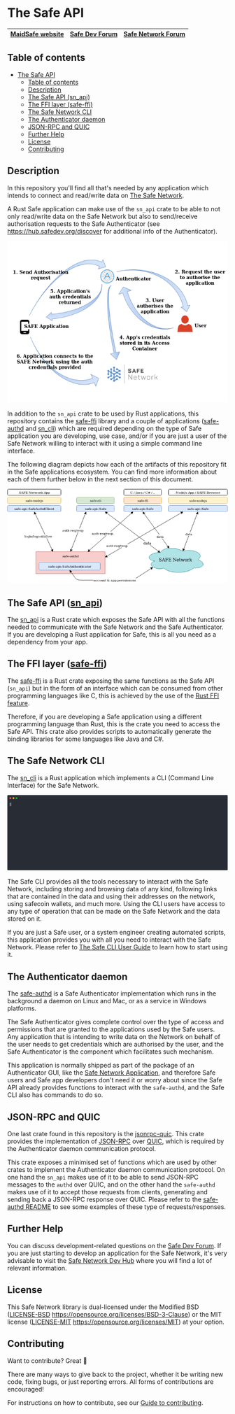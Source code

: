 # The Safe API

| [MaidSafe website](https://maidsafe.net) | [Safe Dev Forum](https://forum.safedev.org) | [Safe Network Forum](https://safenetforum.org) |
|:----------------------------------------:|:-------------------------------------------:|:----------------------------------------------:|

## Table of contents

- [The Safe API](#the-safe-api)
  - [Table of contents](#table-of-contents)
  - [Description](#description)
  - [The Safe API (sn_api)](#the-safe-api-sn_api)
  - [The FFI layer (safe-ffi)](#the-ffi-layer-safe-ffi)
  - [The Safe Network CLI](#the-safe-network-cli)
  - [The Authenticator daemon](#the-authenticator-daemon)
  - [JSON-RPC and QUIC](#json-rpc-and-quic)
  - [Further Help](#further-help)
  - [License](#license)
  - [Contributing](#contributing)

## Description

In this repository you'll find all that's needed by any application which intends to connect and read/write data on [The Safe Network](https://safenetwork.tech).

A Rust Safe application can make use of the `sn_api` crate to be able to not only read/write data on the Safe Network but also to send/receive authorisation requests to the Safe Authenticator (see https://hub.safedev.org/discover for additional info of the Authenticator).

![Safe app authorisation flow](misc/auth-flow-diagram.png)

In addition to the `sn_api` crate to be used by Rust applications, this repository contains the [safe-ffi](safe-ffi) library and a couple of applications ([safe-authd](safe-authd) and [sn_cli](sn_cli)) which are required depending on the type of Safe application you are developing, use case, and/or if you are just a user of the Safe Network willing to interact with it using a simple command line interface.

The following diagram depicts how each of the artifacts of this repository fit in the Safe applications ecosystem. You can find more information about each of them further below in the next section of this document.

![Safe API ecosystem](misc/safe-api-ecosystem.png)

## The Safe API ([sn_api](sn_api))

The [sn_api](sn_api) is a Rust crate which exposes the Safe API with all the functions needed to communicate with the Safe Network and the Safe Authenticator. If you are developing a Rust application for Safe, this is all you need as a dependency from your app.

## The FFI layer ([safe-ffi](safe-ffi))

The [safe-ffi](safe-ffi) is a Rust crate exposing the same functions as the Safe API (`sn_api`) but in the form of an interface which can be consumed from other programming languages like C, this is achieved by the use of the [Rust FFI feature](https://doc.rust-lang.org/book/ch19-01-unsafe-rust.html#using-extern-functions-to-call-external-code).

Therefore, if you are developing a Safe application using a different programming language than Rust, this is the crate you need to access the Safe API. This crate also provides scripts to automatically generate the binding libraries for some languages like Java and C#.

## The Safe Network CLI

The [sn_cli](sn_cli) is a Rust application which implements a CLI (Command Line Interface) for the Safe Network.

![Safe CLI](misc/safe-cli-animation.svg)

The Safe CLI provides all the tools necessary to interact with the Safe Network, including storing and browsing data of any kind, following links that are contained in the data and using their addresses on the network, using safecoin wallets, and much more. Using the CLI users have access to any type of operation that can be made on the Safe Network and the data stored on it.

If you are just a Safe user, or a system engineer creating automated scripts, this application provides you with all you need to interact with the Safe Network. Please refer to [The Safe CLI User Guide](sn_cli/README.md) to learn how to start using it.

## The Authenticator daemon

The [safe-authd](safe-authd) is a Safe Authenticator implementation which runs in the background a daemon on Linux and Mac, or as a service in Windows platforms.

The Safe Authenticator gives complete control over the type of access and permissions that are granted to the applications used by the Safe users. Any application that is intending to write data on the Network on behalf of the user needs to get credentials which are authorised by the user, and the Safe Authenticator is the component which facilitates such mechanism.

This application is normally shipped as part of the package of an Authenticator GUI, like the [Safe Network Application](), and therefore Safe users and Safe app developers don't need it or worry about since the Safe API already provides functions to interact with the `safe-authd`, and the Safe CLI also has commands to do so.

## JSON-RPC and QUIC

One last crate found in this repository is the [jsonrpc-quic](jsonrpc-quic). This crate provides the implementation of [JSON-RPC](https://www.jsonrpc.org/) over [QUIC](https://en.wikipedia.org/wiki/QUIC), which is required by the Authenticator daemon communication protocol.

This crate exposes a minimised set of functions which are used by other crates to implement the Authenticator daemon communication protocol. On one hand the `sn_api` makes use of it to be able to send JSON-RPC messages to the `authd` over QUIC, and on the other hand the `safe-authd` makes use of it to accept those requests from clients, generating and sending back a JSON-RPC response over QUIC. Please refer to the [safe-authd README](safe-authd/README.md) to see some examples of these type of requests/responses.

## Further Help

You can discuss development-related questions on the [Safe Dev Forum](https://forum.safedev.org/).
If you are just starting to develop an application for the Safe Network, it's very advisable to visit the [Safe Network Dev Hub](https://hub.safedev.org) where you will find a lot of relevant information.

## License

This Safe Network library is dual-licensed under the Modified BSD ([LICENSE-BSD](LICENSE-BSD) https://opensource.org/licenses/BSD-3-Clause) or the MIT license ([LICENSE-MIT](LICENSE-MIT) https://opensource.org/licenses/MIT) at your option.

## Contributing

Want to contribute? Great :tada:

There are many ways to give back to the project, whether it be writing new code, fixing bugs, or just reporting errors. All forms of contributions are encouraged!

For instructions on how to contribute, see our [Guide to contributing](https://github.com/maidsafe/QA/blob/master/CONTRIBUTING.md).
